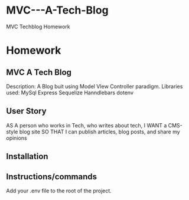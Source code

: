 # MVC---A-Tech-Blog
MVC Techblog Homework

Homework
=======

MVC A Tech Blog
-----------
Description:
A Blog buit using Model VIew Controller paradigm. Libraries used:
MySql
Express
Sequelize
Hanndlebars
dotenv


User Story
-----------
AS A person who works in Tech, who writes about tech, I WANT a CMS-style blog site
SO THAT I can publish articles, blog posts, and share my opinions

Installation
-----------

Instructions/commands
-----------
Add your .env file to the root of the project.



